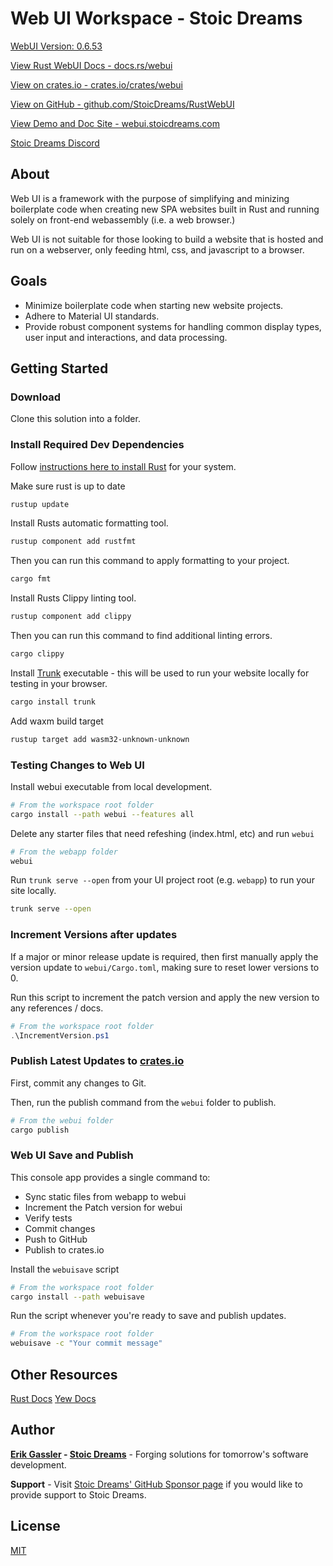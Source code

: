 # Web UI Workspace - Stoic Dreams

[WebUI Version: 0.6.53](https://github.com/StoicDreams/RustWebUI)

[View Rust WebUI Docs - docs.rs/webui](https://docs.rs/webui)

[View on crates.io - crates.io/crates/webui](https://crates.io/crates/webui)

[View on GitHub - github.com/StoicDreams/RustWebUI](https://github.com/StoicDreams/RustWebUI)

[View Demo and Doc Site - webui.stoicdreams.com](https://webui.stoicdreams.com)

[Stoic Dreams Discord](https://discord.gg/Z6WFptDyQn)

## About

Web UI is a framework with the purpose of simplifying and minizing boilerplate code when creating new SPA websites built in Rust and running solely on front-end webassembly (i.e. a web browser.)

Web UI is not suitable for those looking to build a website that is hosted and run on a webserver, only feeding html, css, and javascript to a browser.

## Goals

- Minimize boilerplate code when starting new website projects.
- Adhere to Material UI standards.
- Provide robust component systems for handling common display types, user input and interactions, and data processing.

## Getting Started

### Download

Clone this solution into a folder.

### Install Required Dev Dependencies

Follow [instructions here to install Rust](https://rustup.rs/) for your system.

Make sure rust is up to date

```bash
rustup update
```

Install Rusts automatic formatting tool.

```bash
rustup component add rustfmt
```

Then you can run this command to apply formatting to your project.

```bash
cargo fmt
```

Install Rusts Clippy linting tool.

```bash
rustup component add clippy
```

Then you can run this command to find additional linting errors.

```bash
cargo clippy
```

Install [Trunk](https://trunkrs.dev/) executable - this will be used to run your website locally for testing in your browser.

```bash
cargo install trunk
```

Add waxm build target

```bash
rustup target add wasm32-unknown-unknown
```

### Testing Changes to Web UI

Install webui executable from local development.

```bash
# From the workspace root folder
cargo install --path webui --features all
```

Delete any starter files that need refeshing (index.html, etc) and run `webui`

```bash
# From the webapp folder
webui
```

Run `trunk serve --open` from your UI project root (e.g. `webapp`) to run your site locally.

```bash
trunk serve --open
```

### Increment Versions after updates

If a major or minor release update is required, then first manually apply the version update to `webui/Cargo.toml`, making sure to reset lower versions to 0.

Run this script to increment the patch version and apply the new version to any references / docs.

```powershell
# From the workspace root folder
.\IncrementVersion.ps1
```

### Publish Latest Updates to [crates.io](https://crates.io/crates/webui/)

First, commit any changes to Git.

Then, run the publish command from the `webui` folder to publish.

```bash
# From the webui folder
cargo publish
```

### Web UI Save and Publish

This console app provides a single command to:

- Sync static files from webapp to webui
- Increment the Patch version for webui
- Verify tests
- Commit changes
- Push to GitHub
- Publish to crates.io

Install the `webuisave` script

```bash
# From the workspace root folder
cargo install --path webuisave
```

Run the script whenever you're ready to save and publish updates.

```bash
# From the workspace root folder
webuisave -c "Your commit message"
```

## Other Resources

[Rust Docs](https://www.rust-lang.org/)
[Yew Docs](https://yew.rs/)

## Author

**[Erik Gassler](https://www.erikgassler.com) - [Stoic Dreams](https://www.stoicdreams.com)** - Forging solutions for tomorrow's software development.

**Support** - Visit [Stoic Dreams' GitHub Sponsor page](https://github.com/sponsors/StoicDreams) if you would like to provide support to Stoic Dreams.

## License

[MIT](LICENSE)
